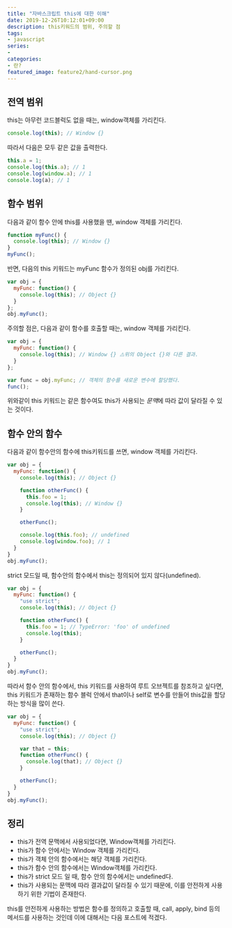 ```yaml
---
title: "자바스크립트 this에 대한 이해"
date: 2019-12-26T10:12:01+09:00
description: this키워드의 범위, 주의할 점
tags:
- javascript
series:
-
categories:
- 란?
featured_image: feature2/hand-cursor.png
---
```


## 전역 범위

this는 아무런 코드블럭도 없을 때는, window객체를 가리킨다.

```javascript
console.log(this); // Window {}
```

따라서 다음은 모두 같은 값을 출력한다.

```javascript
this.a = 1;
console.log(this.a); // 1
console.log(window.a); // 1
console.log(a); // 1
```

## 함수 범위

다음과 같이 함수 안에 this를 사용했을 땐, window 객체를 가리킨다.

```javascript
function myFunc() {
  console.log(this); // Window {}
}
myFunc(); 
```

반면, 다음의 this 키워드는 myFunc 함수가 정의된 obj를 가리킨다.

```javascript
var obj = {
  myFunc: function() {
    console.log(this); // Object {}
  }
};
obj.myFunc(); 
```

주의할 점은, 다음과 같이 함수를 호출할 때는, window 객체를 가리킨다.

```javascript
var obj = {
  myFunc: function() {
    console.log(this); // Window {} ⚠️위의 Object {}와 다른 결과.
  }
};

var func = obj.myFunc; // 객체의 함수를 새로운 변수에 할당했다.
func(); 
```

위와같이 this 키워드는 같은 함수여도 this가 사용되는 *문맥*에 따라 값이 달라질 수 있는 것이다.

## 함수 안의 함수

다음과 같이 함수안의 함수에 this키워드를 쓰면, window 객체를 가리킨다.

```javascript
var obj = {
  myFunc: function() {
    console.log(this); // Object {}

    function otherFunc() {
      this.foo = 1;
      console.log(this); // Window {}
    }

    otherFunc(); 

    console.log(this.foo); // undefined
    console.log(window.foo); // 1
  }
}
obj.myFunc();
```

strict 모드일 때, 함수안의 함수에서 this는 정의되어 있지 않다(undefined).

```javascript
var obj = {
  myFunc: function() {
    "use strict";
    console.log(this); // Object {}

    function otherFunc() {
      this.foo = 1; // TypeError: 'foo' of undefined
      console.log(this); 
    }

    otherFunc();
  }
}
obj.myFunc();
```

따라서 함수 안의 함수에서, this 키워드를 사용하여 루트 오브젝트를 참조하고 싶다면, this 키워드가 존재하는 함수 블럭 안에서 that이나 self로 변수를 만들어 this값을 할당하는 방식을 많이 쓴다.

```javascript
var obj = {
  myFunc: function() {
    "use strict";
    console.log(this); // Object {}

    var that = this;
    function otherFunc() {
      console.log(that); // Object {}
    }

    otherFunc();
  }
}
obj.myFunc();
```

## 정리

- this가 전역 문맥에서 사용되었다면, Window객체를 가리킨다.
- this가 함수 안에서는 Window 객체를 가리킨다.
- this가 객체 안의 함수에서는 해당 객체를 가리킨다.
- this가 함수 안의 함수에서는 Window객체를 가리킨다.
- this가 strict 모드 일 때, 함수 안의 함수에서는 undefined다.
- this가 사용되는 문맥에 따라 결과값이 달라질 수 있기 때문에, 이를 안전하게 사용하기 위한 기법이 존재한다.

this를 안전하게 사용하는 방법은 함수를 정의하고 호출할 때, call, apply, bind 등의 메서드를 사용하는 것인데 이에 대해서는 다음 포스트에 적겠다.